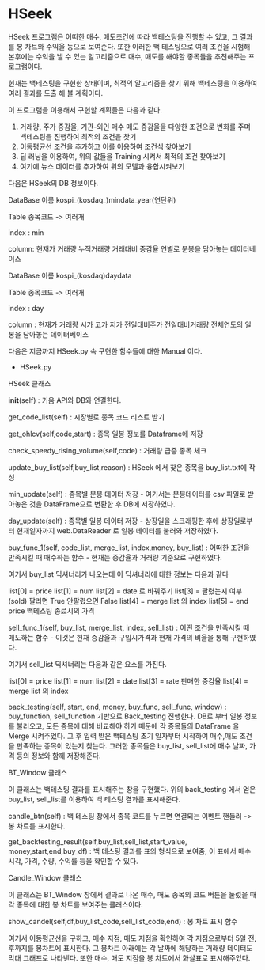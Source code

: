 # HSeek

HSeek 프로그램은 어떠한 매수, 매도조건에 따라 백테스팅을 진행할 수 있고, 그 결과를 봉 차트와 수익율 등으로 보여준다.
또한 이러한 백 테스팅으로 여러 조건을 시험해 본후에는 수익을 낼 수 있는 알고리즘으로 매수, 매도를 해야할 종목들을 추천해주는 프로그램이다.

현재는 백테스팅을 구현한 상태이며, 최적의 알고리즘을 찾기 위해 백테스팅을 이용하여 여러 결과를 도출 해 볼 계획이다.

이 프로그램을 이용해서 구현할 계획들은 다음과 같다.

1. 거래량, 주가 증감율, 기관-외인 매수 매도 증감율을 다양한 조건으로 변화를 주며 백테스팅을 진행하여 최적의 조건을 찾기
2. 이동평균선 조건을 추가하고 이를 이용하여 조건식 찾아보기
3. 딥 러닝을 이용하여, 위의 값들을 Training 시켜서 최적의 조건 찾아보기
4. 여기에 뉴스 데이터를 추가하여 위의 모델과 융합시켜보기

다음은 HSeek의 DB 정보이다.

DataBase 이름 kospi_(kosdaq_)mindata_year(연단위)

Table
종목코드 -> 여러개

index : min

column: 현재가 거래량 누적거래량 거래대비 증감율
연별로 분봉을 담아놓는 데이터베이스

DataBase 이름 kospi_(kosdaq)daydata

Table
종목코드 -> 여러개

index : day

column : 현재가 거래량 시가 고가 저가 전일대비주가 전일대비거래량
전체연도의 일봉을 담아놓는 데이터베이스

다음은 지금까지 HSeek.py 속 구현한 함수들에 대한 Manual 이다.

* HSeek.py

HSeek 클래스

__init__(self) : 키움 API와 DB와 연결한다.

get_code_list(self) : 시장별로 종목 코드 리스트 받기

get_ohlcv(self,code,start) : 종목 일봉 정보를 Dataframe에 저장

check_speedy_rising_volume(self,code) : 거래량 급증 종목 체크

update_buy_list(self,buy_list,reason) : HSeek 에서 찾은 종목을 buy_list.txt에 작성

min_update(self) : 종목별 분봉 데이터 저장 - 여기서는 분봉데이터를 csv 파일로 받아놓은 것을 DataFrame으로 변환한 후 DB에 저장하였다.

day_update(self) : 종목별 일봉 데이터 저장 - 상장일을 스크래핑한 후에 상장일로부터 현재일자까지 web.DataReader 로 일봉 데이터를 불러와 저장하였다.

buy_func_1(self, code_list, merge_list, index,money, buy_list) : 어떠한 조건을 만족시킬 때 매수하는 함수 - 현재는 증감율과 거래량 기준으로 구현하였다. 

여기서 buy_list 딕셔너리가 나오는데 이 딕셔너리에 대한 정보는 다음과 같다

list[0] = price
list[1] = num
list[2] = date 로 바꿔주기
list[3] = 팔렸는지 여부 (sold) 팔리면 True 안팔렸으면 False
list[4] = merge list 의 index
list[5] = end price 백테스팅 종료시의 가격

sell_func_1(self, buy_list, merge_list, index, sell_list) : 어떤 조건을 만족시킬 때 매도하는 함수 - 이것은 현재 증감율과 구입시가격과 현재 가격의 비율을 통해 구현하였다.

여기서 sell_list 딕셔너리는 다음과 같은 요소를 가진다.

list[0] = price
list[1] = num
list[2] = date
list[3] = rate 판매한 증감율
list[4] = merge list 의 index

back_testing(self, start, end, money, buy_func, sell_func, window) : buy_function, sell_function 기반으로 Back_testing 진행한다. 
DB로 부터 일봉 정보를 불러오고, 모든 종목에 대해 비교해야 하기 때문에 각 종목들의 DataFrame 을 Merge 시켜주었다. 그 후 입력 받은 백테스팅 초기 일자부터 시작하여 매수,매도 조건을 만족하는 종목이 있는지 찾는다. 그러한 종목들은 buy_list, sell_list에 매수 날짜, 가격 등의 정보와 함께 저장해준다.



BT_Window 클래스

이 클래스는 백테스팅 결과를 표시해주는 창을 구현했다. 위의 back_testing 에서 얻은 buy_list, sell_list를 이용하여 백 테스팅 결과를 표시해준다. 

candle_btn(self) : 백 테스팅 창에서 종목 코드를 누르면 연결되는 이벤트 핸들러 -> 봉 차트를 표시한다.

get_backtesting_result(self,buy_list,sell_list,start_value, money,start,end,buy_df) : 백 테스팅 결과를 표의 형식으로 보여줌, 이 표에서 매수 시각, 가격, 수량, 수익률 등을 확인할 수 있다.


Candle_Window 클래스

이 클래스는 BT_Window 창에서 결과로 나온 매수, 매도 종목의 코드 버튼을 눌렀을 때 각 종목에 대한 봉 차트를 보여주는 클래스이다.

show_candel(self,df,buy_list_code,sell_list_code,end) : 봉 차트 표시 함수

여기서 이동평균선을 구하고, 매수 지점, 매도 지점을 확인하여 각 지점으로부터 5일 전, 후까지를 봉차트에 표시한다.
그 봉차트 아래에는 각 날짜에 해당하는 거래량 데이터도 막대 그래프로 나타낸다.
또한 매수, 매도 지점을 봉 차트에서 화살표로 표시해주었다.




